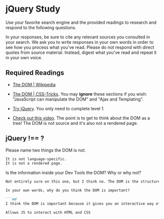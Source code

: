 # jQuery Study

Use your favorite search engine and the provided readings to research and
respond to the following questions.

In your responses, be sure to cite any relevant sources you consulted in your
search. We ask you to write responses in your own words in order to see how you
process what you've read. Please do not respond with direct quotes from source
material. Instead, digest what you've read and repeat it in your own voice.

## Required Readings

-   [The DOM | Wikipedia](https://en.wikipedia.org/wiki/Document_Object_Model)

-   [The DOM | CSS-Tricks](https://css-tricks.com/dom/). You may **ignore**
    these sections if you wish: "JavaScript can manipulate the DOM" and "Ajax
    and Templating".

-   [Try jQuery](http://try.jquery.com/). You only need to complete level 1.

-   [Check out this video](https://www.youtube.com/watch?v=n1cKlKM3jYI). The
point is to get to think about the DOM as a tree! The DOM is not source and
it's also not a rendered page.

## jQuery !== ?

Please name two things the DOM is not.

```md
It is not language-specific.
It is not a rendered page.
```

Is the information inside your Dev Tools the DOM? Why or why not?

```md
Not entirely sure on this one, but I think no. The DOM is the structure model or tree, but I don't think the info in it is inherently Dev Tools? Could be wrong on that.  

In your own words, why do you think the DOM is important?

```md
I think the DOM is important because it gives you an interactive way of editing nodes or content, pinpoint problems more efficiently by seeing real-time updates. Also, seeing the box-model parameters is super helpful.

Allows JS to interact with HTML and CSS
```

